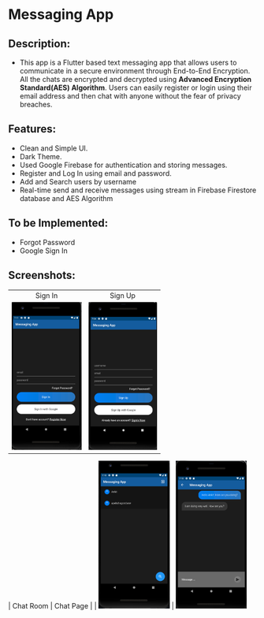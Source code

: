 # Messaging App


## Description:
- This app is a Flutter based text messaging app that allows users to communicate in a secure environment through End-to-End Encryption. All the chats are encrypted and decrypted using **Advanced Encryption Standard(AES) Algorithm**. Users can easily register or login using their email address and then chat with anyone without the fear of privacy breaches.

## Features:
- Clean and Simple UI.
- Dark Theme.
- Used Google Firebase for authentication and storing messages.
- Register and Log In using email and password.
- Add and Search users by username
- Real-time send and receive messages using stream in Firebase Firestore database and AES Algorithm

## To be Implemented:
- Forgot Password
- Google Sign In

## Screenshots:

|     |     |
| :-: | :-: |
| Sign In | Sign Up |
| <img src='screenshots/SignIn.png' height='300'>  | <img src='screenshots/SignUp.png' height='300'>

| Chat Room  | Chat Page |
| <img src='screenshots/ChatRoom.png' height='300'>  | <img src='screenshots/ChatPage.png' height='300'>

